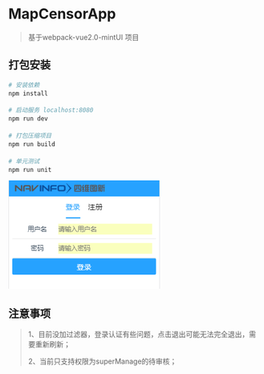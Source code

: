 # MapCensorApp

> 基于webpack-vue2.0-mintUI 项目

## 打包安装

``` bash
# 安装依赖
npm install

# 启动服务 localhost:8080
npm run dev

# 打包压缩项目
npm run build

# 单元测试
npm run unit
```

![登录](https://raw.githubusercontent.com/wangmingdong/docImg/master/1.png)

## 注意事项

> 1、目前没加过滤器，登录认证有些问题，点击退出可能无法完全退出，需要重新刷新；
>
> 2、当前只支持权限为superManage的待审核；
